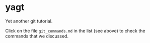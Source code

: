 # yagt
Yet another git tutorial.

Click on the file `git_commands.md` in the list (see above) to check the commands that we discussed.

